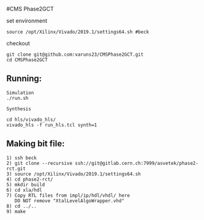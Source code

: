 #CMS Phase2GCT

set environment
```
source /opt/Xilinx/Vivado/2019.1/settings64.sh #beck
```

checkout
```
git clone git@github.com:varuns23/CMSPhase2GCT.git
cd CMSPhase2GCT
```

## Running:
```
Simulation
./run.sh

Synthesis

cd hls/vivado_hls/ 
vivado_hls -f run_hls.tcl synth=1    
```







## Making bit file:
```
1) ssh beck
2) git clone --recursive ssh://git@gitlab.cern.ch:7999/asvetek/phase2-rct.git
3) source /opt/Xilinx/Vivado/2019.1/settings64.sh
4) cd phase2-rct/
5) mkdir build
6) cd xla/hdl
7) Copy RTL files from impl/ip/hdl/vhdl/ here
   DO NOT remove "XtalLevelAlgoWrapper.vhd"
8) cd ../..
9) make
```
